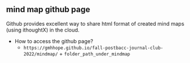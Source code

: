 ## mind map github page
Github provides excellent way to share html format of created mind maps (using ithoughtX) in the cloud. 
- How to access the github page?
  - `https://gmhhope.github.io/fall-postbacc-journal-club-2022/mindmap/` + `folder_path_under_mindmap`